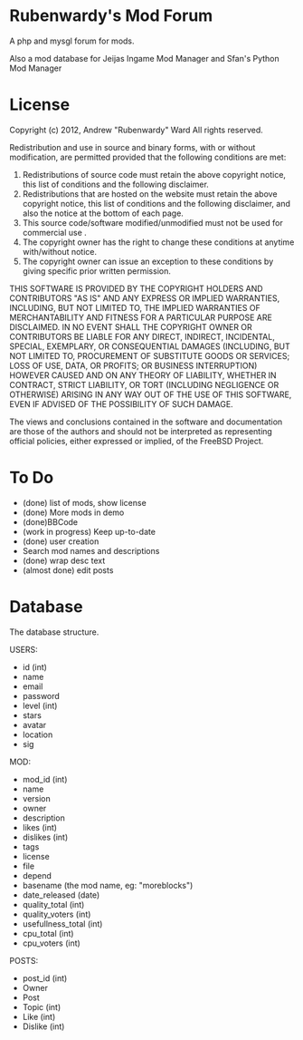 Rubenwardy's Mod Forum
======================
 
A php and mysgl forum for mods.

Also a mod database for Jeijas Ingame Mod Manager
and Sfan's Python Mod Manager

License
=======

Copyright (c) 2012, Andrew "Rubenwardy" Ward
All rights reserved.

Redistribution and use in source and binary forms, with or without
modification, are permitted provided that the following conditions are met: 

1. Redistributions of source code must retain the above copyright notice, this
   list of conditions and the following disclaimer. 
2. Redistributions that are hosted on the website must retain the above copyright notice, this
   list of conditions and the following disclaimer, and also the notice at the bottom of each page.
3. This source code/software modified/unmodified must not be used for commercial use .
4. The copyright owner has the right to change these conditions at anytime with/without notice.
5. The copyright owner can issue an exception to these conditions by giving specific prior written permission.

THIS SOFTWARE IS PROVIDED BY THE COPYRIGHT HOLDERS AND CONTRIBUTORS "AS IS" AND
ANY EXPRESS OR IMPLIED WARRANTIES, INCLUDING, BUT NOT LIMITED TO, THE IMPLIED
WARRANTIES OF MERCHANTABILITY AND FITNESS FOR A PARTICULAR PURPOSE ARE
DISCLAIMED. IN NO EVENT SHALL THE COPYRIGHT OWNER OR CONTRIBUTORS BE LIABLE FOR
ANY DIRECT, INDIRECT, INCIDENTAL, SPECIAL, EXEMPLARY, OR CONSEQUENTIAL DAMAGES
(INCLUDING, BUT NOT LIMITED TO, PROCUREMENT OF SUBSTITUTE GOODS OR SERVICES;
LOSS OF USE, DATA, OR PROFITS; OR BUSINESS INTERRUPTION) HOWEVER CAUSED AND
ON ANY THEORY OF LIABILITY, WHETHER IN CONTRACT, STRICT LIABILITY, OR TORT
(INCLUDING NEGLIGENCE OR OTHERWISE) ARISING IN ANY WAY OUT OF THE USE OF THIS
SOFTWARE, EVEN IF ADVISED OF THE POSSIBILITY OF SUCH DAMAGE.

The views and conclusions contained in the software and documentation are those
of the authors and should not be interpreted as representing official policies, 
either expressed or implied, of the FreeBSD Project.

To Do
=====
* (done)  list of mods, show license
* (done) More mods in demo
* (done)BBCode
* (work in progress) Keep up-to-date
* (done) user creation
* Search mod names and descriptions
* (done) wrap desc text
* (almost done) edit posts

Database
========
The database structure.

USERS:

* id   (int)
* name
* email
* password
* level  (int)
* stars
* avatar
* location
* sig

MOD:

* mod_id (int)
* name
* version
* owner
* description
* likes    (int)
* dislikes  (int)
* tags
* license
* file
* depend
* basename (the mod name, eg: "moreblocks")
* date_released  (date)
* quality_total (int)
* quality_voters (int)
* usefullness_total (int)
* cpu_total (int)
* cpu_voters (int)

POSTS:

* post_id (int)
* Owner
* Post
* Topic (int)
* Like  (int)
* Dislike (int)